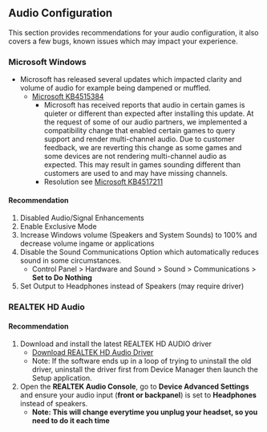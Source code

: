 ## Audio Configuration
This section provides recommendations for your audio configuration, it also covers a few bugs, known issues which may impact your experience.

### Microsoft Windows
* Microsoft has released several updates which impacted clarity and volume of audio for example being dampened or muffled.
  * [Microsoft KB4515384](https://support.microsoft.com/en-us/help/4515384/windows-10-update-kb4515384)
    * Microsoft has received reports that audio in certain games is quieter or different than expected after installing this update. At the request of some of our audio partners, we implemented a compatibility change that enabled certain games to query support and render multi-channel audio. Due to customer feedback, we are reverting this change as some games and some devices are not rendering multi-channel audio as expected. This may result in games sounding different than customers are used to and may have missing channels.
    * Resolution see [Microsoft KB4517211](https://support.microsoft.com/en-us/help/4517211/windows-10-update-kb4517211)

#### Recommendation    
1. Disabled Audio/Signal Enhancements
2. Enable Exclusive Mode
3. Increase Windows volume (Speakers and System Sounds) to 100% and decrease volume ingame or applications
4. Disable the Sound Communications Option which automatically reduces sound in some circumstances.
   * Control Panel > Hardware and Sound > Sound > Communications > **Set to Do Nothing**
5. Set Output to Headphones instead of Speakers (may require driver)

### REALTEK HD Audio
#### Recommendation
1. Download and install the latest REALTEK HD AUDIO driver
   * [Download REALTEK HD Audio Driver](https://www.realtek.com/Download/Index?cate_id=195&menu_id=298)
   * Note: If the software ends up in a loop of trying to uninstall the old driver, uninstall the driver first from Device Manager then launch the Setup application.
2. Open the **REALTEK Audio Console**, go to **Device Advanced Settings** and ensure your audio input (**front or backpanel**) is set to **Headphones** instead of speakers.
   * **Note: This will change everytime you unplug your headset, so you need to do it each time**
